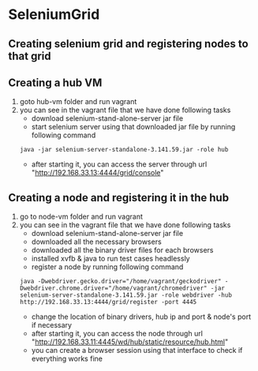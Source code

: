 # SeleniumGrid
## Creating selenium grid and registering nodes to that grid
## Creating a hub VM
1. goto hub-vm folder and run vagrant
2. you can see in the vagrant file that we have done following tasks
    * download selenium-stand-alone-server jar file
    * start selenium server using that downloaded jar file by running following command
    ```
    java -jar selenium-server-standalone-3.141.59.jar -role hub
    ```
    * after starting it, you can access the server through url "http://192.168.33.13:4444/grid/console"
    
## Creating a node and registering it in the hub
1. go to node-vm folder and run vagrant
2. you can see in the vagrant file that we have done following tasks
    * download selenium-stand-alone-server jar file
    * downloaded all the necessary browsers
    * downloaded all the binary driver files for each browsers
    * installed xvfb & java to run test cases headlessly
    * register a node by running following command
    ```
    java -Dwebdriver.gecko.driver="/home/vagrant/geckodriver" -Dwebdriver.chrome.driver="/home/vagrant/chromedriver" -jar selenium-server-standalone-3.141.59.jar -role webdriver -hub http://192.168.33.13:4444/grid/register -port 4445
    ```
    * change the location of binary drivers, hub ip and port & node's port if necessary
    * after starting it, you can access the node through url "http://192.168.33.11:4445/wd/hub/static/resource/hub.html"
    * you can create a browser session using that interface to check if everything works fine
